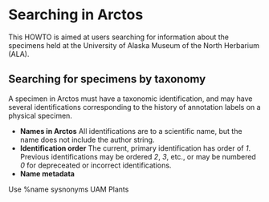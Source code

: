 # Searching in Arctos

This HOWTO is aimed at users searching for information about the
specimens held at the University of Alaska Museum of the North
Herbarium (ALA).

## Searching for specimens by taxonomy

A specimen in Arctos must have a taxonomic identification, and may
have several identifications corresponding to the history of
annotation labels on a physical specimen.

 * **Names in Arctos** All identifications are to a scientific name,
     but the name does not include the author string.
 * **Identification order** The current, primary identification has
   order of _1_. Previous identifications may be ordered _2_, _3_,
   etc., or may be numbered _0_ for depreceated or incorrect
   identifications.
 * **Name metadata** 

Use %name  sysnonyms  UAM Plants


